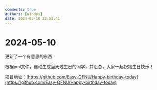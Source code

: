 ```yaml
---
comments: true
authors: [W1ndys]
date: 2024-05-10 22:53:41
---
```


# 2024-05-10

更新了一个有意思的东西

<!-- more -->

根据yml文件，自动生成当天过生日的同学，并汇总，大家一起祝福生日快乐！

项目地址：[https://github.com/Easy-QFNU/Happy-birthday-today](https://github.com/Easy-QFNU/Happy-birthday-today)
